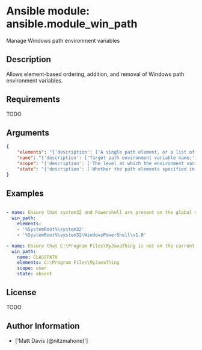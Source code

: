 # Ansible module: ansible.module_win_path


Manage Windows path environment variables

## Description

Allows element-based ordering, addition, and removal of Windows path environment variables.

## Requirements

TODO

## Arguments

``` json
{
    "elements": "{'description': ['A single path element, or a list of path elements (ie, directories) to add or remove.', 'When multiple elements are included in the list (and C(state) is C(present)), the elements are guaranteed to appear in the same relative order in the resultant path value.', 'Variable expansions (eg, C(%VARNAME%)) are allowed, and are stored unexpanded in the target path element.', 'Any existing path elements not mentioned in C(elements) are always preserved in their current order.', 'New path elements are appended to the path, and existing path elements may be moved closer to the end to satisfy the requested ordering.', 'Paths are compared in a case-insensitive fashion, and trailing backslashes are ignored for comparison purposes. However, note that trailing backslashes in YAML require quotes.'], 'required': True}",
    "name": "{'description': ['Target path environment variable name.'], 'default': 'PATH'}",
    "scope": "{'description': ['The level at which the environment variable specified by C(name) should be managed (either for the current user or global machine scope).'], 'choices': ['machine', 'user'], 'default': 'machine'}",
    "state": "{'description': ['Whether the path elements specified in C(elements) should be present or absent.'], 'choices': ['absent', 'present']}",
}
```

## Examples


``` yaml

- name: Ensure that system32 and Powershell are present on the global system path, and in the specified order
  win_path:
    elements:
    - '%SystemRoot%\system32'
    - '%SystemRoot%\system32\WindowsPowerShell\v1.0'

- name: Ensure that C:\Program Files\MyJavaThing is not on the current user's CLASSPATH
  win_path:
    name: CLASSPATH
    elements: C:\Program Files\MyJavaThing
    scope: user
    state: absent

```

## License

TODO

## Author Information
  - ['Matt Davis (@nitzmahone)']

